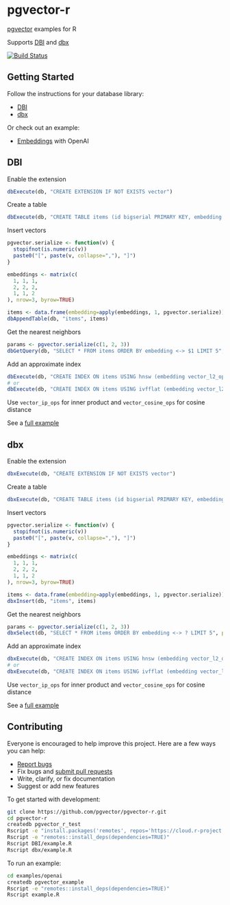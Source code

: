 # pgvector-r

[pgvector](https://github.com/pgvector/pgvector) examples for R

Supports [DBI](https://github.com/r-dbi/DBI) and [dbx](https://github.com/ankane/dbx)

[![Build Status](https://github.com/pgvector/pgvector-r/actions/workflows/build.yml/badge.svg)](https://github.com/pgvector/pgvector-r/actions)

## Getting Started

Follow the instructions for your database library:

- [DBI](#dbi)
- [dbx](#dbx)

Or check out an example:

- [Embeddings](examples/openai/example.R) with OpenAI

## DBI

Enable the extension

```r
dbExecute(db, "CREATE EXTENSION IF NOT EXISTS vector")
```

Create a table

```r
dbExecute(db, "CREATE TABLE items (id bigserial PRIMARY KEY, embedding vector(3))")
```

Insert vectors

```r
pgvector.serialize <- function(v) {
  stopifnot(is.numeric(v))
  paste0("[", paste(v, collapse=","), "]")
}

embeddings <- matrix(c(
  1, 1, 1,
  2, 2, 2,
  1, 1, 2
), nrow=3, byrow=TRUE)

items <- data.frame(embedding=apply(embeddings, 1, pgvector.serialize))
dbAppendTable(db, "items", items)
```

Get the nearest neighbors

```r
params <- pgvector.serialize(c(1, 2, 3))
dbGetQuery(db, "SELECT * FROM items ORDER BY embedding <-> $1 LIMIT 5", params=params)
```

Add an approximate index

```r
dbExecute(db, "CREATE INDEX ON items USING hnsw (embedding vector_l2_ops)")
# or
dbExecute(db, "CREATE INDEX ON items USING ivfflat (embedding vector_l2_ops) WITH (lists = 100)")
```

Use `vector_ip_ops` for inner product and `vector_cosine_ops` for cosine distance

See a [full example](DBI/example.R)

## dbx

Enable the extension

```r
dbxExecute(db, "CREATE EXTENSION IF NOT EXISTS vector")
```

Create a table

```r
dbxExecute(db, "CREATE TABLE items (id bigserial PRIMARY KEY, embedding vector(3))")
```

Insert vectors

```r
pgvector.serialize <- function(v) {
  stopifnot(is.numeric(v))
  paste0("[", paste(v, collapse=","), "]")
}

embeddings <- matrix(c(
  1, 1, 1,
  2, 2, 2,
  1, 1, 2
), nrow=3, byrow=TRUE)

items <- data.frame(embedding=apply(embeddings, 1, pgvector.serialize))
dbxInsert(db, "items", items)
```

Get the nearest neighbors

```r
params <- pgvector.serialize(c(1, 2, 3))
dbxSelect(db, "SELECT * FROM items ORDER BY embedding <-> ? LIMIT 5", params=params)
```

Add an approximate index

```r
dbxExecute(db, "CREATE INDEX ON items USING hnsw (embedding vector_l2_ops)")
# or
dbxExecute(db, "CREATE INDEX ON items USING ivfflat (embedding vector_l2_ops) WITH (lists = 100)")
```

Use `vector_ip_ops` for inner product and `vector_cosine_ops` for cosine distance

See a [full example](dbx/example.R)

## Contributing

Everyone is encouraged to help improve this project. Here are a few ways you can help:

- [Report bugs](https://github.com/pgvector/pgvector-r/issues)
- Fix bugs and [submit pull requests](https://github.com/pgvector/pgvector-r/pulls)
- Write, clarify, or fix documentation
- Suggest or add new features

To get started with development:

```sh
git clone https://github.com/pgvector/pgvector-r.git
cd pgvector-r
createdb pgvector_r_test
Rscript -e "install.packages('remotes', repos='https://cloud.r-project.org')"
Rscript -e "remotes::install_deps(dependencies=TRUE)"
Rscript DBI/example.R
Rscript dbx/example.R
```

To run an example:

```sh
cd examples/openai
createdb pgvector_example
Rscript -e "remotes::install_deps(dependencies=TRUE)"
Rscript example.R
```
